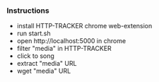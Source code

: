 ### Instructions
- install HTTP-TRACKER chrome web-extension
- run start.sh
- open http://localhost:5000 in chrome
- filter "media" in HTTP-TRACKER
- click to song
- extract "media" URL
- wget "media" URL
